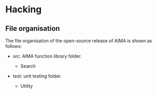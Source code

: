 Hacking
=======

File organisation
-----------------
The file organisation of the open-source release of AIMA is shown as
follows:

* src: AIMA function library folder.
  + Search

* test: unit testing folder.
  + Utility


